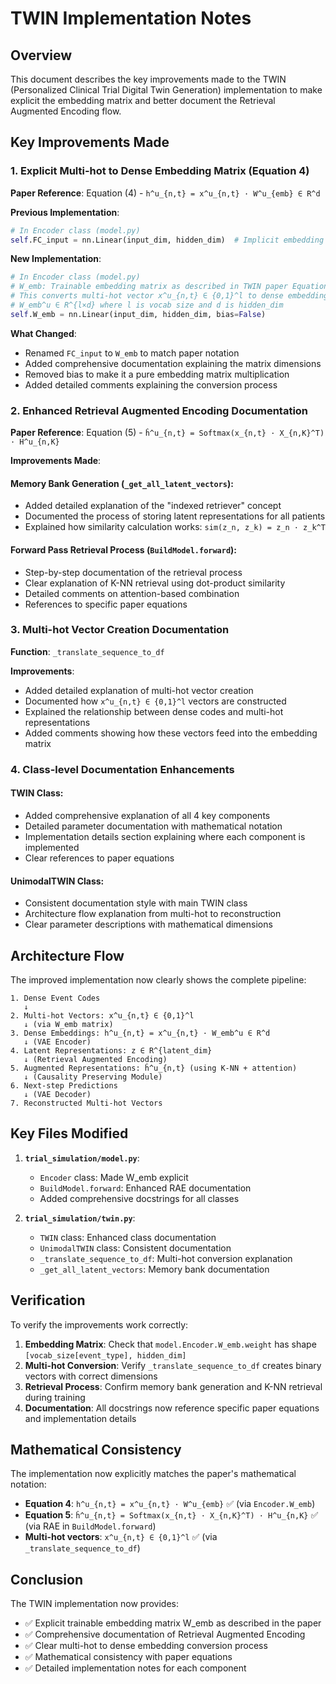 # TWIN Implementation Notes

## Overview

This document describes the key improvements made to the TWIN (Personalized Clinical Trial Digital Twin Generation) implementation to make explicit the embedding matrix and better document the Retrieval Augmented Encoding flow.

## Key Improvements Made

### 1. Explicit Multi-hot to Dense Embedding Matrix (Equation 4)

**Paper Reference**: Equation (4) - `h^u_{n,t} = x^u_{n,t} · W^u_{emb} ∈ R^d`

**Previous Implementation**:
```python
# In Encoder class (model.py)
self.FC_input = nn.Linear(input_dim, hidden_dim)  # Implicit embedding matrix
```

**New Implementation**:
```python
# In Encoder class (model.py)
# W_emb: Trainable embedding matrix as described in TWIN paper Equation (4)
# This converts multi-hot vector x^u_{n,t} ∈ {0,1}^l to dense embedding h^u_{n,t} ∈ R^d
# W_emb^u ∈ R^{l×d} where l is vocab size and d is hidden_dim
self.W_emb = nn.Linear(input_dim, hidden_dim, bias=False)
```

**What Changed**:
- Renamed `FC_input` to `W_emb` to match paper notation
- Added comprehensive documentation explaining the matrix dimensions
- Removed bias to make it a pure embedding matrix multiplication
- Added detailed comments explaining the conversion process

### 2. Enhanced Retrieval Augmented Encoding Documentation

**Paper Reference**: Equation (5) - `ĥ^u_{n,t} = Softmax(x_{n,t} · X_{n,K}^T) · H^u_{n,K}`

**Improvements Made**:

#### Memory Bank Generation (`_get_all_latent_vectors`):
- Added detailed explanation of the "indexed retriever" concept
- Documented the process of storing latent representations for all patients
- Explained how similarity calculation works: `sim(z_n, z_k) = z_n · z_k^T`

#### Forward Pass Retrieval Process (`BuildModel.forward`):
- Step-by-step documentation of the retrieval process
- Clear explanation of K-NN retrieval using dot-product similarity
- Detailed comments on attention-based combination
- References to specific paper equations

### 3. Multi-hot Vector Creation Documentation

**Function**: `_translate_sequence_to_df`

**Improvements**:
- Added detailed explanation of multi-hot vector creation
- Documented how `x^u_{n,t} ∈ {0,1}^l` vectors are constructed
- Explained the relationship between dense codes and multi-hot representations
- Added comments showing how these vectors feed into the embedding matrix

### 4. Class-level Documentation Enhancements

#### TWIN Class:
- Added comprehensive explanation of all 4 key components
- Detailed parameter documentation with mathematical notation
- Implementation details section explaining where each component is implemented
- Clear references to paper equations

#### UnimodalTWIN Class:
- Consistent documentation style with main TWIN class
- Architecture flow explanation from multi-hot to reconstruction
- Clear parameter descriptions with mathematical dimensions

## Architecture Flow

The improved implementation now clearly shows the complete pipeline:

```
1. Dense Event Codes
   ↓
2. Multi-hot Vectors: x^u_{n,t} ∈ {0,1}^l
   ↓ (via W_emb matrix)
3. Dense Embeddings: h^u_{n,t} = x^u_{n,t} · W_emb^u ∈ R^d
   ↓ (VAE Encoder)
4. Latent Representations: z ∈ R^{latent_dim}
   ↓ (Retrieval Augmented Encoding)
5. Augmented Representations: ĥ^u_{n,t} (using K-NN + attention)
   ↓ (Causality Preserving Module)
6. Next-step Predictions
   ↓ (VAE Decoder)
7. Reconstructed Multi-hot Vectors
```

## Key Files Modified

1. **`trial_simulation/model.py`**:
   - `Encoder` class: Made W_emb explicit
   - `BuildModel.forward`: Enhanced RAE documentation
   - Added comprehensive docstrings for all classes

2. **`trial_simulation/twin.py`**:
   - `TWIN` class: Enhanced class documentation
   - `UnimodalTWIN` class: Consistent documentation
   - `_translate_sequence_to_df`: Multi-hot conversion explanation
   - `_get_all_latent_vectors`: Memory bank documentation

## Verification

To verify the improvements work correctly:

1. **Embedding Matrix**: Check that `model.Encoder.W_emb.weight` has shape `[vocab_size[event_type], hidden_dim]`
2. **Multi-hot Conversion**: Verify `_translate_sequence_to_df` creates binary vectors with correct dimensions
3. **Retrieval Process**: Confirm memory bank generation and K-NN retrieval during training
4. **Documentation**: All docstrings now reference specific paper equations and implementation details

## Mathematical Consistency

The implementation now explicitly matches the paper's mathematical notation:

- **Equation 4**: `h^u_{n,t} = x^u_{n,t} · W^u_{emb}` ✅ (via `Encoder.W_emb`)
- **Equation 5**: `ĥ^u_{n,t} = Softmax(x_{n,t} · X_{n,K}^T) · H^u_{n,K}` ✅ (via RAE in `BuildModel.forward`)
- **Multi-hot vectors**: `x^u_{n,t} ∈ {0,1}^l` ✅ (via `_translate_sequence_to_df`)

## Conclusion

The TWIN implementation now provides:
- ✅ Explicit trainable embedding matrix W_emb as described in the paper
- ✅ Comprehensive documentation of Retrieval Augmented Encoding
- ✅ Clear multi-hot to dense embedding conversion process
- ✅ Mathematical consistency with paper equations
- ✅ Detailed implementation notes for each component 